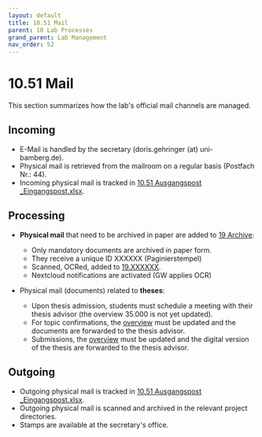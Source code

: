 ```yaml
---
layout: default
title: 10.51 Mail
parent: 10 Lab Processes
grand_parent: Lab Management
nav_order: 52
---
```


# 10.51 Mail

This section summarizes how the lab's official mail channels are managed.

## Incoming

- E-Mail is handled by the secretary (doris.gehringer (at) uni-bamberg.de).
- Physical mail is retrieved from the mailroom on a regular basis (Postfach Nr.: 44).
- Incoming physical mail is tracked in [10.51 Ausgangspost _Eingangspost.xlsx](https://nc-2272638881871040784.nextcloud-ionos.com/index.php/apps/files/?dir=/10-lab/10_processes/51_mail&fileid=8856).

## Processing

- **Physical mail** that need to be archived in paper are added to [19 Archive]([../19_archive.html](https://nc-2272638881871040784.nextcloud-ionos.com/index.php/apps/files/?dir=/10-lab/19_archive&fileid=62)):

  - Only mandatory documents are archived in paper form.
  - They receive a unique ID XXXXXX (Paginierstempel)
  - Scanned, OCRed, added to [19.XXXXXX](https://nc-2272638881871040784.nextcloud-ionos.com/index.php/apps/files/?dir=/10-lab/19_archive&fileid=62).
  - Nextcloud notifications are activated (GW applies OCR)

- Physical mail (documents) related to **theses**:

  - Upon thesis admission, students must schedule a meeting with their thesis advisor (the overview 35.000 is not yet updated).
  - For topic confirmations, the [overview](https://nc-2272638881871040784.nextcloud-ionos.com/index.php/apps/files/?dir=/30-teaching/35_theses/000_overview&fileid=608) must be updated and the documents are forwarded to the thesis advisor.
  - Submissions, the [overview](https://nc-2272638881871040784.nextcloud-ionos.com/index.php/apps/files/?dir=/30-teaching/35_theses/000_overview&fileid=608) must be updated and the digital version of the thesis are forwarded to the thesis advisor.

## Outgoing

- Outgoing physical mail is tracked in [10.51 Ausgangspost _Eingangspost.xlsx](https://nc-2272638881871040784.nextcloud-ionos.com/index.php/apps/files/?dir=/10-lab/10_processes/51_mail&fileid=8856).
- Outgoing physical mail is scanned and archived in the relevant project directories.
- Stamps are available at the secretary's office.
